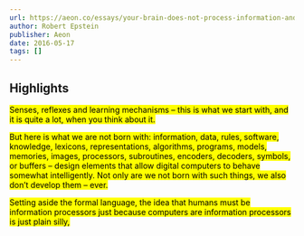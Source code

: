 ```yaml
---
url: https://aeon.co/essays/your-brain-does-not-process-information-and-it-is-not-a-computer
author: Robert Epstein
publisher: Aeon
date: 2016-05-17
tags: []
---
```


## Highlights
<mark>Senses, reflexes and learning mechanisms – this is what we start with, and it is quite a lot, when you think about it.</mark>

<mark>But here is what we are not born with: information, data, rules, software, knowledge, lexicons, representations, algorithms, programs, models, memories, images, processors, subroutines, encoders, decoders, symbols, or buffers – design elements that allow digital computers to behave somewhat intelligently. Not only are we not born with such things, we also don’t develop them – ever.</mark>

<mark>Setting aside the formal language, the idea that humans must be information processors just because computers are information processors is just plain silly,</mark>

